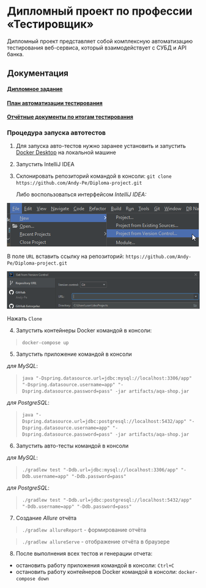 # Дипломный проект по профессии «Тестировщик»

Дипломный проект представляет собой комплексную автоматизацию тестирования веб-сервиса, который взаимодействует с СУБД и API банка.

## Документация

#### [Дипломное задание](https://github.com/netology-code/qa-diploma)

#### [План автоматизации тестирования](https://github.com/Andy-Pe/Diploma-project/blob/main/Documentation/Plan.md)

#### [Отчётные документы по итогам тестирования](https://github.com/Andy-Pe/Diploma-project/blob/main/Documentation/Report.md)

### Процедура запуска автотестов
1. Для запуска авто-тестов нужно заранее установить и запустить [Docker Desktop](https://github.com/netology-code/aqa-homeworks/blob/master/docker/installation.md) на локальной машине

2. Запустить IntelliJ IDEA 

3. Склонировать репозиторий командой в консоли:
   `git clone https://github.com/Andy-Pe/Diploma-project.git`

   Либо воспользоваться интерфейсом *IntelliJ IDEA:*

![img.png](img-test-run/img.png)

В поле `URL` вставить ссылку на репозиторий: `https://github.com/Andy-Pe/Diploma-project.git`

![img_1.png](img-test-run/img_1.png)

Нажать `Clone`

4. Запустить контейнеры Docker командой в консоли:
>`docker-compose up`

5. Запустить приложение командой в консоли

*для MySQL*:
> `java "-Dspring.datasource.url=jdbc:mysql://localhost:3306/app" "-Dspring.datasource.username=app" "-Dspring.datasource.password=pass" -jar artifacts/aqa-shop.jar`

*для PostgreSQL*:
> `java "-Dspring.datasource.url=jdbc:postgresql://localhost:5432/app" "-Dspring.datasource.username=app" "-Dspring.datasource.password=pass" -jar artifacts/aqa-shop.jar`

6. Запустить авто-тесты командой в консоли

*для MySQL*:
> `./gradlew test "-Ddb.url=jdbc:mysql://localhost:3306/app" "-Ddb.username=app" "-Ddb.password=pass"`

*для PostgreSQL*:
> `./gradlew test "-Ddb.url=jdbc:postgresql://localhost:5432/app" "-Ddb.username=app" "-Ddb.password=pass"`

7. Создание *Allure* отчёта
> `./gradlew allureReport` - формирование отчёта

> `./gradlew allureServe` - отображение отчёта в браузере

8. После выполнения всех тестов и генерации отчета:

- остановить работу приложения командой в консоли:
   `Ctrl+C`
- остановить работу контейнеров Docker командой в консоли:
   `docker-compose down`